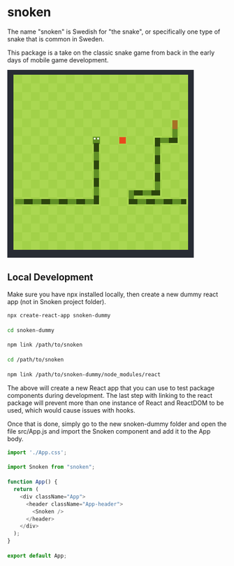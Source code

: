 # snoken

The name "snoken" is Swedish for "the snake", or specifically one type of snake that is common in Sweden.

This package is a take on the classic snake game from back in the early days of mobile game development.

![alt text](https://github.com/dannemanne/snoken/blob/main/preview.png?raw=true)

## Local Development

Make sure you have npx installed locally, then create a new dummy react app (not in Snoken project folder).

```bash
npx create-react-app snoken-dummy

cd snoken-dummy

npm link /path/to/snoken

cd /path/to/snoken

npm link /path/to/snoken-dummy/node_modules/react
```

The above will create a new React app that you can use to test package components during development. The last step with linking to the react package will prevent more than one instance of React and ReactDOM to be used, which would cause issues with hooks.

Once that is done, simply go to the new snoken-dummy folder and open the file src/App.js and import the Snoken component and add it to the App body.

```js
import './App.css';

import Snoken from "snoken";

function App() {
  return (
    <div className="App">
      <header className="App-header">
        <Snoken />
      </header>
    </div>
  );
}

export default App;
```